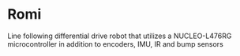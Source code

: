 # Romi
Line following differential drive robot that utilizes a NUCLEO-L476RG microcontroller in addition to encoders, IMU, IR and bump sensors 
